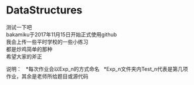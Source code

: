 # DataStructures
测试一下吧  
bakamiku于2017年11月15日开始正式使用github  
我会上传一些平时学校的一些小练习  
都是炒鸡简单的那种  
希望大家的斧正  


说明：  
*每次作业会以Exp_n的方式命名  
*Exp_n文件夹内Test_n代表是第几项作业，其余是老师所给题目或源代码
